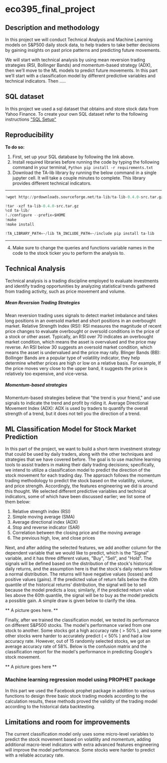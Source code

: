 # eco395_final_project

## Description and methodology

In this project we will conduct Technical Analysis and Machine Learning models on S&P500 daily stock data, to help traders to take better decisions by gaining insights on past price patterns and predicting future movements.

We will start with technical analysis by using mean reversion trading strategies (RSI, Bollinger Bands) and momentum-based strategy (ADX), then we’ll move to the ML models to predict future movements.
In this part we’ll start with a classification model by different predictive variables and technical indicators. Then …..

## SQL dataset
In this project we used a sql dataset that obtains and store stock data from Yahoo Finance. To create your own SQL dataset refer to the following instructions ["SQL Setup"](https://github.com/Abdulah94/eco395_final_project/blob/main/code/sql_setup/README.md)


## Reproducibility

**To do so:**
1. First, set up your SQL database by following the link above.
2. Install required libraries before running the code by typing the following command in your terminal, ```Python
pip install -r requirements.txt```
3. Download the TA-lib library by running the below command in a single jupyter cell. It will take a couple minutes to complete. This library provides different technical indicators. 
--- 
```python
!wget http://prdownloads.sourceforge.net/ta-lib/ta-lib-0.4.0-src.tar.gz

!tar -xzf ta-lib-0.4.0-src.tar.gz
%cd ta-lib/
!./configure --prefix=$HOME
!make
!make install

!TA_LIBRARY_PATH=~/lib TA_INCLUDE_PATH=~/include pip install ta-lib
```
--- 
4. Make sure to change the queries and functions variable names in the code to the stock ticker you to perform the analysis to.

## Technical Analysis
Technical analysis is a trading discipline employed to evaluate investments and identify trading opportunities by analyzing statistical trends gathered from trading activity, such as price movement and volume. 

##### Mean Reversion Trading Strategies
Mean reversion trading uses signals to detect market imbalance and takes long positions in an oversold market and short positions in an overbought market.
Relative Strength Index (RSI):
RSI measures the magnitude of recent price changes to evaluate overbought or oversold conditions in the price of a stock or other asset.
Typically, an RSI over 70 indicates an overbought market condition, which means the asset is overvalued and the price may reverse. An RSI below 30 suggests an oversold market condition, which means the asset is undervalued and the price may rally.
Blinger Bands (BB):
Bollinger Bands are a popular type of volatility indicator, they help determine whether prices are high or low on a relative basis. For example, If the price moves very close to the upper band, it suggests the price is relatively too expensive, and vice-versa.

##### Momentum-based strategies
Momentum-based strategies believe that "the trend is your friend," and use signals to indicate the trend and profit by riding it.
Average Directional Movement Index (ADX):
ADX is used by traders to quantify the overall strength of a trend, but it does not tell you the direction of a trend.



## ML Classification Model for Stock Market Prediction

In this part of the project, we want to build a short-term investment strategy that could be used by daily traders, along with the other techniques and strategies that we have covered before. The goal is to use machine learning tools to assist traders in making their daily trading decisions; specifically, we intend to utilize a classification model to predict the direction of the stock movement for each trading day. The approach follows the momentum trading methodology to predict the stock based on the volatility, volume, and price strength. Accordingly, the features engineering we did is around this thought. We selected different predictive variables and technical indicators, some of which have been discussed earlier; we list some of them below:

1. Relative strength index (RSI)
2. Simple moving average (SMA)
3. Average directional index (ADX)
4. Stop and reverse indicator (SAR)
5. Correlation between the closing price and the moving average
6. The previous high, low, and close prices

Next, and after adding the selected features, we add another column for the dependent variable that we would like to predict, which is the "Signal" variable, and it has three different values, "Buy", "Sell", and "Hold". The signals will be defined based on the distribution of the stock's historical daily returns, and the assumption here is that the stock's daily returns follow a normal distribution. The returns will have negative values (losses) and positive values (gains). If the predicted value of return falls below the 40th quantile of the historical returns’ distribution, the signal will be to sell because the model predicts a loss; similarly, if the predicted return value lies above the 60th quantile, the signal will be to buy as the model predicts a possible gain. A simple draw is given below to clarify the idea.

** A picture goes here. **

Finally, after we trained the classification model, we tested its performance on different S&P500 stocks. The model's performance varied from one stock to another. Some stocks got a high accuracy rate ( > 50% ), and some other stocks were harder to accurately predict ( < 50% ) and had a low accuracy rate. However, out of 15 randomly selected stocks, we got an average accuracy rate of 58%. Below is the confusion matrix and the classification report for the model's performance in predicting Google's stock movement. 

** A picture goes here **

### Machine learning regression model using PROPHET package
In this part we used the Facebook prophet package in addition to various functions to design three basic stock trading models according to the calculation results, these methods proved the validity of the trading model according to the historical data backtesting.


## Limitations and room for improvements

The current classification model only uses some micro-level variables to predict the stock movement based on volatility and momentum, adding additional macro-level indicators with extra advanced features engineering will improve the model performance. Some stocks were harder to predict with a reliable accuracy rate. 
